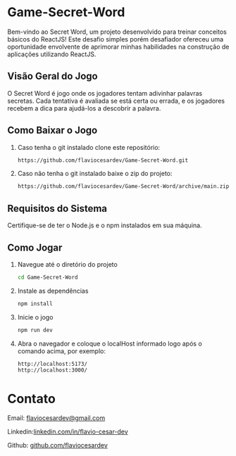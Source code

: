 # Game-Secret-Word

Bem-vindo ao Secret Word, um projeto desenvolvido para treinar conceitos básicos do ReactJS! Este desafio simples porém desafiador ofereceu uma oportunidade envolvente de aprimorar minhas habilidades na construção de aplicações utilizando ReactJS.

## Visão Geral do Jogo

O Secret Word é jogo onde os jogadores tentam adivinhar palavras secretas. Cada tentativa é avaliada se está certa ou errada, e os jogadores recebem a dica para ajudá-los a descobrir a palavra.

## Como Baixar o Jogo

1. Caso tenha o git instalado clone este repositório:

   ```bash
   https://github.com/flaviocesardev/Game-Secret-Word.git
   
2. Caso não tenha o git instalado baixe o zip do projeto:
   ```bash
   https://github.com/flaviocesardev/Game-Secret-Word/archive/main.zip

## Requisitos do Sistema

Certifique-se de ter o Node.js e o npm instalados em sua máquina.

## Como Jogar

1. Navegue até o diretório do projeto
   ```bash
   cd Game-Secret-Word
2. Instale as dependências
   ```bash
   npm install
3. Inicie o jogo
   ```bash
   npm run dev
4. Abra o navegador e coloque o localHost informado logo após o comando acima, por exemplo:
   ```bash
   http://localhost:5173/
   http://localhost:3000/

# Contato

Email: flaviocesardev@gmail.com

Linkedin:[linkedin.com/in/flavio-cesar-dev](https://www.linkedin.com/in/flavio-cesar-dev/)

Github: [github.com/flaviocesardev](https://github.com/flaviocesardev)















   
   
